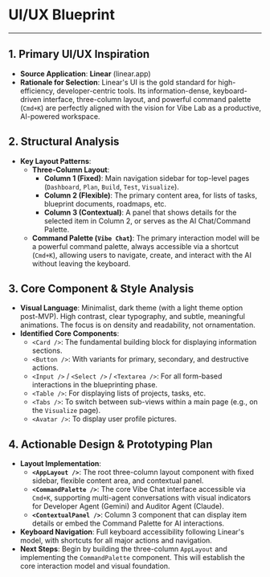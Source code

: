 # UI/UX Blueprint
<!-- 
AI Genesis Guide: This document is generated during "Phase 1.5: UI/UX Discovery & Prototyping". It captures the analysis of the chosen inspirational UI and defines the visual and structural foundation for the project's front end.
-->

---

## 1. Primary UI/UX Inspiration
- **Source Application**: **Linear** (linear.app)
- **Rationale for Selection**: Linear's UI is the gold standard for high-efficiency, developer-centric tools. Its information-dense, keyboard-driven interface, three-column layout, and powerful command palette (`Cmd+K`) are perfectly aligned with the vision for Vibe Lab as a productive, AI-powered workspace.

## 2. Structural Analysis
- **Key Layout Patterns**:
    - **Three-Column Layout**:
        - **Column 1 (Fixed)**: Main navigation sidebar for top-level pages (`Dashboard`, `Plan`, `Build`, `Test`, `Visualize`).
        - **Column 2 (Flexible)**: The primary content area, for lists of tasks, blueprint documents, roadmaps, etc.
        - **Column 3 (Contextual)**: A panel that shows details for the selected item in Column 2, or serves as the AI Chat/Command Palette.
    - **Command Palette (`Vibe Chat`)**: The primary interaction model will be a powerful command palette, always accessible via a shortcut (`Cmd+K`), allowing users to navigate, create, and interact with the AI without leaving the keyboard.

## 3. Core Component & Style Analysis
- **Visual Language**: Minimalist, dark theme (with a light theme option post-MVP). High contrast, clear typography, and subtle, meaningful animations. The focus is on density and readability, not ornamentation.
- **Identified Core Components**:
    - `<Card />`: The fundamental building block for displaying information sections.
    - `<Button />`: With variants for primary, secondary, and destructive actions.
    - `<Input />` / `<Select />` / `<Textarea />`: For all form-based interactions in the blueprinting phase.
    - `<Table />`: For displaying lists of projects, tasks, etc.
    - `<Tabs />`: To switch between sub-views within a main page (e.g., on the `Visualize` page).
    - `<Avatar />`: To display user profile pictures.

## 4. Actionable Design & Prototyping Plan
- **Layout Implementation**:
    - **`<AppLayout />`**: The root three-column layout component with fixed sidebar, flexible content area, and contextual panel.
    - **`<CommandPalette />`**: The core Vibe Chat interface accessible via `Cmd+K`, supporting multi-agent conversations with visual indicators for Developer Agent (Gemini) and Auditor Agent (Claude).
    - **`<ContextualPanel />`**: Column 3 component that can display item details or embed the Command Palette for AI interactions.
- **Keyboard Navigation**: Full keyboard accessibility following Linear's model, with shortcuts for all major actions and navigation.
- **Next Steps**: Begin by building the three-column `AppLayout` and implementing the `CommandPalette` component. This will establish the core interaction model and visual foundation. 